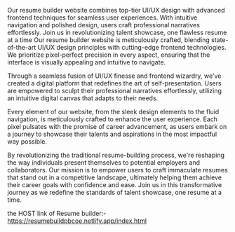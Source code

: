 Our resume builder website combines top-tier UI/UX design with advanced frontend techniques for seamless user experiences. With intuitive navigation and polished design, users craft professional narratives effortlessly. Join us in revolutionizing talent showcase, one flawless resume at a time
Our resume builder website is meticulously crafted, blending state-of-the-art UI/UX design principles with cutting-edge frontend technologies. We prioritize pixel-perfect precision in every aspect, ensuring that the interface is visually appealing and intuitive to navigate.

Through a seamless fusion of UI/UX finesse and frontend wizardry, we've created a digital platform that redefines the art of self-presentation. Users are empowered to sculpt their professional narratives effortlessly, utilizing an intuitive digital canvas that adapts to their needs.

Every element of our website, from the sleek design elements to the fluid navigation, is meticulously crafted to enhance the user experience. Each pixel pulsates with the promise of career advancement, as users embark on a journey to showcase their talents and aspirations in the most impactful way possible.

By revolutionizing the traditional resume-building process, we're reshaping the way individuals present themselves to potential employers and collaborators. Our mission is to empower users to craft immaculate resumes that stand out in a competitive landscape, ultimately helping them achieve their career goals with confidence and ease. Join us in this transformative journey as we redefine the standards of talent showcase, one resume at a time.

the HOST link of Resume builder:-https://resumebuildpbcoe.netlify.app/index.html
